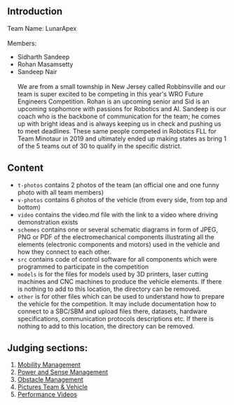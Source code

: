 ## Introduction
Team Name: LunarApex\
\
Members:
- Sidharth Sandeep
- Rohan Masamsetty
- Sandeep Nair\
\
We are from a small township in New Jersey called Robbinsville and our team is super excited to be competing in this year's WRO Future Engineers Competition. Rohan is an upcoming senior and Sid is an upcoming sophomore with passions for Robotics and AI. Sandeep is our coach who is the backbone of communication for the team; he comes up with bright ideas and is always keeping us in check and pushing us to meet deadlines. These same people competed in Robotics FLL for Team Minotaur in 2019 and ultimately ended up making states as bring 1 of the 5 teams out of 30 to qualify in the specific district. 

## Content

* `t-photos` contains 2 photos of the team (an official one and one funny photo with all team members)
* `v-photos` contains 6 photos of the vehicle (from every side, from top and bottom)
* `video` contains the video.md file with the link to a video where driving demonstration exists
* `schemes` contains one or several schematic diagrams in form of JPEG, PNG or PDF of the electromechanical components illustrating all the elements (electronic components and motors) used in the vehicle and how they connect to each other.
* `src` contains code of control software for all components which were programmed to participate in the competition
* `models` is for the files for models used by 3D printers, laser cutting machines and CNC machines to produce the vehicle elements. If there is nothing to add to this location, the directory can be removed.
* `other` is for other files which can be used to understand how to prepare the vehicle for the competition. It may include documentation how to connect to a SBC/SBM and upload files there, datasets, hardware specifications, communication protocols descriptions etc. If there is nothing to add to this location, the directory can be removed.




## Judging sections:


1. [Mobility Management](https://github.com/tohanm06/LunarApex-Documentation/wiki/Mobility-Management)
2. [Power and Sense Management](https://github.com/tohanm06/LunarApex-Documentation/wiki/Power-and-Sense-Management)
3. [Obstacle Management](https://github.com/tohanm06/LunarApex-Documentation/wiki/Obstacle-Management)
4. [Pictures Team & Vehicle](https://github.com/tohanm06/LunarApex-Documentation/wiki/Pictures---Team-&-Vehicle)
5. [Performance Videos](https://github.com/tohanm06/LunarApex-Documentation/wiki/Performance-Videos)

